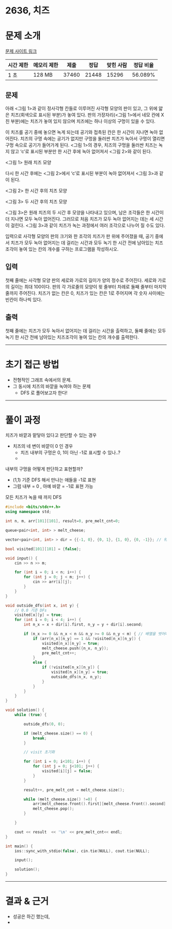 # 2636, 치즈

# 문제 소개

[문제 사이트 링크](https://www.acmicpc.net/problem/2636)

| 시간 제한 | 메모리 제한 | 제출 | 정답 | 맞힌 사람 | 정답 비율 |
| --- | --- | --- | --- | --- | --- |
| 1 초 | 128 MB | 37460 | 21448 | 15296 | 56.089% |

## 문제

아래 <그림 1>과 같이 정사각형 칸들로 이루어진 사각형 모양의 판이 있고, 그 위에 얇은 치즈(회색으로 표시된 부분)가 놓여 있다. 판의 가장자리(<그림 1>에서 네모 칸에 X친 부분)에는 치즈가 놓여 있지 않으며 치즈에는 하나 이상의 구멍이 있을 수 있다.

이 치즈를 공기 중에 놓으면 녹게 되는데 공기와 접촉된 칸은 한 시간이 지나면 녹아 없어진다. 치즈의 구멍 속에는 공기가 없지만 구멍을 둘러싼 치즈가 녹아서 구멍이 열리면 구멍 속으로 공기가 들어가게 된다. <그림 1>의 경우, 치즈의 구멍을 둘러싼 치즈는 녹지 않고 ‘c’로 표시된 부분만 한 시간 후에 녹아 없어져서 <그림 2>와 같이 된다.

[](https://upload.acmicpc.net/9b0f0cfb-007d-4ea8-8e6f-e397728b5c8e/-/preview/)

<그림 1> 원래 치즈 모양

다시 한 시간 후에는 <그림 2>에서 ‘c’로 표시된 부분이 녹아 없어져서 <그림 3>과 같이 된다.

[](https://upload.acmicpc.net/b099f661-9788-4183-bd62-1e98e6f184e7/-/preview/)

<그림 2> 한 시간 후의 치즈 모양

[](https://upload.acmicpc.net/58fc0743-794b-4e27-84e8-fe491ec7bf3d/-/preview/)

<그림 3> 두 시간 후의 치즈 모양

<그림 3>은 원래 치즈의 두 시간 후 모양을 나타내고 있으며, 남은 조각들은 한 시간이 더 지나면 모두 녹아 없어진다. 그러므로 처음 치즈가 모두 녹아 없어지는 데는 세 시간이 걸린다. <그림 3>과 같이 치즈가 녹는 과정에서 여러 조각으로 나누어 질 수도 있다.

입력으로 사각형 모양의 판의 크기와 한 조각의 치즈가 판 위에 주어졌을 때, 공기 중에서 치즈가 모두 녹아 없어지는 데 걸리는 시간과 모두 녹기 한 시간 전에 남아있는 치즈조각이 놓여 있는 칸의 개수를 구하는 프로그램을 작성하시오.

## 입력

첫째 줄에는 사각형 모양 판의 세로와 가로의 길이가 양의 정수로 주어진다. 세로와 가로의 길이는 최대 100이다. 판의 각 가로줄의 모양이 윗 줄부터 차례로 둘째 줄부터 마지막 줄까지 주어진다. 치즈가 없는 칸은 0, 치즈가 있는 칸은 1로 주어지며 각 숫자 사이에는 빈칸이 하나씩 있다.

## 출력

첫째 줄에는 치즈가 모두 녹아서 없어지는 데 걸리는 시간을 출력하고, 둘째 줄에는 모두 녹기 한 시간 전에 남아있는 치즈조각이 놓여 있는 칸의 개수를 출력한다.

---

# 초기 접근 방법

- 전형적인 그래프 속에서의 문제.
- 그 동시에 치즈의 바깥을 녹여야 하는 문제
    - DFS 로 풀어보고자 한다!

---

# 풀이 과정

치즈가 바깥과 맡닿아 있다고 판단할 수 있는 경우

- 치즈의 네 변이 바깥이 0 인 경우
    - 치즈 내부의 구멍은 0, 1이 아닌 -1로 표시할 수 있나..?
    - 

내부의 구멍을 어떻게 판단하고 표현할까?

- (1,1) 기준 DFS 해서 만나는 애들을 -1로 표현
- 그럼 내부 = 0 , 아예 바깥 = -1로 표현 가능

모든 치즈가 녹을 때 까지 DFS

```cpp
#include <bits/stdc++.h>
using namespace std;

int n, m, arr[101][101], result=0, pre_melt_cnt=0;

queue<pair<int, int> > melt_cheese;

vector<pair<int, int> > dir = {{-1, 0}, {0, 1}, {1, 0}, {0, -1}}; // 위 부터 시계 방향

bool visited[101][101] = {false};

void input() {
    cin >> n >> m;

    for (int i = 0; i < n; i++) {
        for (int j = 0; j < m; j++) {
            cin >> arr[i][j];
        }
    }
}

void outside_dfs(int x, int y) {
    // 0.0 기준 DFs
    visited[x][y] = true;
    for (int i = 0; i < 4; i++) {
        int n_x = x + dir[i].first, n_y = y + dir[i].second;

        if (n_x >= 0 && n_x < n && n_y >= 0 && n_y < m) { // 배열을 벗어나지 않으면서
            if (arr[n_x][n_y] == 1 && !visited[n_x][n_y]) {
                visited[n_x][n_y] = true;
                melt_cheese.push({n_x, n_y});
                pre_melt_cnt++;
            }
            else {
                if (!visited[n_x][n_y]) {
                    visited[n_x][n_y] = true;
                    outside_dfs(n_x, n_y);
                }
            }
        }
    }
}

void solution() {
    while (true) {

        outside_dfs(0, 0);

        if (melt_cheese.size() == 0) {
            break;
        }

        // visit 초기화

        for (int i = 0; i<101; i++) {
            for (int j = 0; j<101; j++) {
                visited[i][j] = false;
            }
        }

        result++, pre_melt_cnt = melt_cheese.size();

        while (melt_cheese.size() !=0) {
            arr[melt_cheese.front().first][melt_cheese.front().second] = -1;
            melt_cheese.pop();
        }

    }

    cout << result  << '\n' << pre_melt_cnt<< endl;
}

int main() {
    ios::sync_with_stdio(false), cin.tie(NULL), cout.tie(NULL);

    input();

    solution();
}
```

---

# 결과 & 근거

- 성공은 하긴 했는데,
-